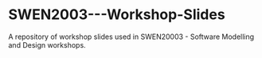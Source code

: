 # SWEN2003---Workshop-Slides
A repository of workshop slides used in SWEN20003 - Software Modelling and Design workshops. 

